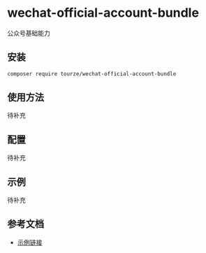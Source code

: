 # wechat-official-account-bundle

公众号基础能力

## 安装

```bash
composer require tourze/wechat-official-account-bundle
```

## 使用方法

待补充

## 配置

待补充

## 示例

待补充

## 参考文档

- [示例链接](https://example.com)
